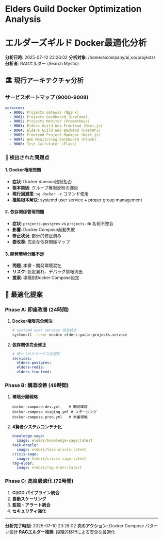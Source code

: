 # Elders Guild Docker Optimization Analysis
# エルダーズギルド Docker最適化分析

**分析日時**: 2025-07-10 23:26:02
**分析対象**: /home/aicompany/ai_co/projects/
**分析者**: RAGエルダー (Search Mystic)

## 🏛️ 現行アーキテクチャ分析

### サービスポートマップ (9000-9008)
```yaml
services:
  - 9000: Projects Gateway (Nginx)
  - 9001: Projects Dashboard (Grafana) 
  - 9002: Projects Monitor (Prometheus)
  - 9003: Elders Guild Web Frontend (Next.js)
  - 9004: Elders Guild Web Backend (FastAPI)
  - 9005: Frontend Project Manager (Next.js)
  - 9007: Web Monitoring Dashboard (Flask)
  - 9008: Test Calculator (Flask)
```

### 🚨 検出された問題点

#### 1. Docker権限問題
- **症状**: Docker daemon接続拒否
- **根本原因**: グループ権限反映の遅延
- **現行回避策**: `sg docker -c` コマンド使用
- **推奨根本解決**: systemd user service + proper group management

#### 2. 依存関係管理問題  
- **症状**: `projects-postgres` vs `projects-db` 名前不整合
- **影響**: Docker Compose起動失敗
- **修正状況**: 部分的修正済み
- **要改善**: 完全な依存関係マップ

#### 3. 開発環境分離不足
- **問題**: 本番・開発環境混在
- **リスク**: 設定漏れ、デバッグ情報流出
- **提案**: 環境別Docker Compose設定

## 🚀 最適化提案

### Phase A: 即座改善 (24時間)
1. **Docker権限完全解決**
   ```bash
   # systemd user service 完全統合
   systemctl --user enable elders-guild-projects.service
   ```

2. **依存関係完全修正**
   ```yaml
   # 統一されたサービス名規則
   services:
     elders-postgres:
     elders-redis:
     elders-frontend:
   ```

### Phase B: 構造改善 (48時間)
1. **環境分離戦略**
   ```
   docker-compose.dev.yml    # 開発環境
   docker-compose.staging.yml # ステージング
   docker-compose.prod.yml   # 本番環境
   ```

2. **4賢者システムコンテナ化**
   ```yaml
   knowledge-sage:
     image: elders/knowledge-sage:latest
   task-oracle:
     image: elders/task-oracle:latest
   crisis-sage:
     image: elders/crisis-sage:latest
   rag-elder:
     image: elders/rag-elder:latest
   ```

### Phase C: 高度最適化 (72時間)
1. **CI/CD パイプライン統合**
2. **自動スケーリング**
3. **監視・アラート統合**
4. **セキュリティ強化**

---
**分析完了時刻**: 2025-07-10 23:26:02
**次のアクション**: Docker Compose パターン設計
**RAGエルダー推奨**: 段階的移行による安全な最適化
